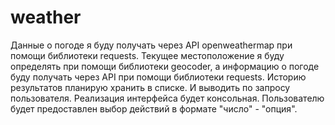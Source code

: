 # weather
Данные о погоде я буду получать через API openweathermap при помощи библиотеки requests.
Текущее местоположение я буду определять при помощи библиотеки geocoder, а информацию о погоде буду получать через API при помощи библиотеки requests.
Историю результатов планирую хранить в списке. И выводить по запросу пользователя.
Реализация интерфейса будет консольная. Пользователю будет предоставлен выбор действий в формате "число" - "опция".
